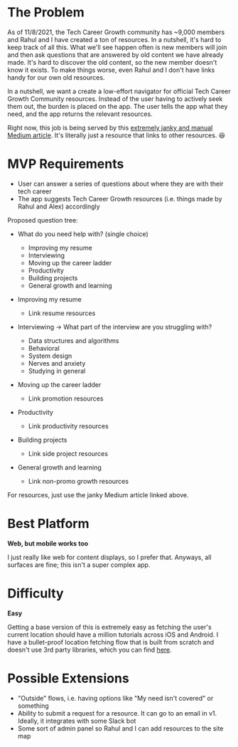 # The Problem
As of 11/8/2021, the Tech Career Growth community has ~9,000 members and Rahul and I have created a ton of resources. In a nutshell, it's hard to keep track of all this. What we'll see happen often is new members will join and then ask questions that are answered by old content we have already made. It's hard to discover the old content, so the new member doesn't know it exists. To make things worse, even Rahul and I don't have links handy for our own old resources.

In a nutshell, we want a create a low-effort navigator for official Tech Career Growth Community resources. Instead of the user having to actively seek them out, the burden is placed on the app. The user tells the app what they need, and the app returns the relevant resources.

Right now, this job is being served by this [extremely janky and manual Medium article](https://chioualexander.medium.com/the-ultimate-guide-to-advance-your-career-in-tech-regularly-updated-7b2929355f31?sk=bb9fb981ecaee453f31119aac636290b). It's literally just a resource that links to other resources. 😆

# MVP Requirements
- User can answer a series of questions about where they are with their tech career
- The app suggests Tech Career Growth resources (i.e. things made by Rahul and Alex) accordingly

Proposed question tree:
- What do you need help with? (single choice)
  - Improving my resume
  - Interviewing
  - Moving up the career ladder
  - Productivity
  - Building projects
  - General growth and learning

- Improving my resume
  - Link resume resources

- Interviewing -> What part of the interview are you struggling with?
  - Data structures and algorithms
  - Behavioral
  - System design
  - Nerves and anxiety
  - Studying in general

- Moving up the career ladder
  - Link promotion resources

- Productivity
  - Link productivity resources

- Building projects
  - Link side project resources

- General growth and learning
  - Link non-promo growth resources

For resources, just use the janky Medium article linked above.

# Best Platform
**Web, but mobile works too**

I just really like web for content displays, so I prefer that. Anyways, all surfaces are fine; this isn't a super complex app.

# Difficulty
**Easy**

Getting a base version of this is extremely easy as fetching the user's current location should have a million tutorials across iOS and Android. I have a bullet-proof location fetching flow that is built from scratch and doesn't use 3rd party libraries, which you can find [here](https://github.com/Gear61/Instafood).

# Possible Extensions
- "Outside" flows, i.e. having options like "My need isn't covered" or something
- Ability to submit a request for a resource. It can go to an email in v1. Ideally, it integrates with some Slack bot
- Some sort of admin panel so Rahul and I can add resources to the site map
